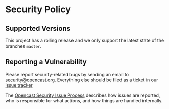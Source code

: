 Security Policy
===============

Supported Versions
------------------

This project has a rolling release and we only support the latest state of the branches `master`.


Reporting a Vulnerability
-------------------------

Please report security-related bugs by sending an email to security@opencast.org.
Everything else should be filed as a ticket in our [issue tracker](https://github.com/opencast/studio/issues)

The [Opencast Security Issue Process](https://docs.opencast.org/develop/developer/#participate/security-issues)
describes how issues are reported, who is responsible for what actions, and how things are handled internally.
